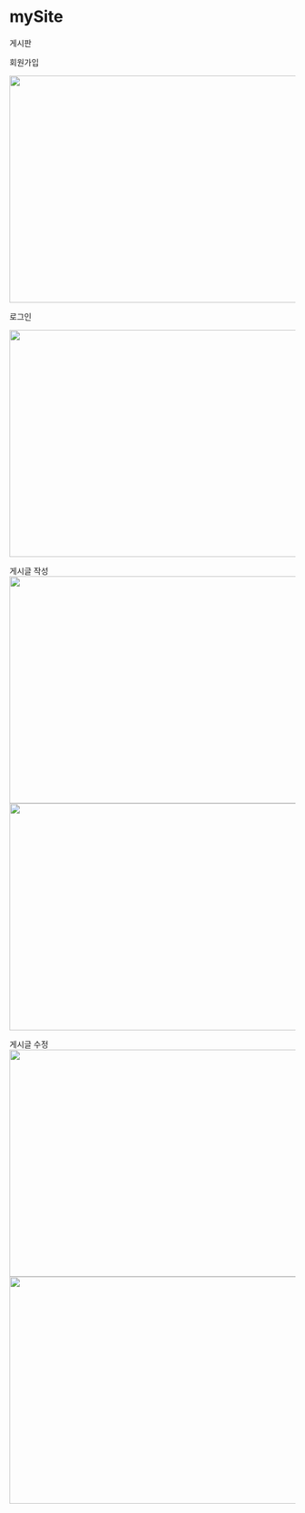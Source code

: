 # mySite

게시판 

<span>회원가입</sapn>

<img src="https://user-images.githubusercontent.com/97151887/224470447-83364b70-16ac-4c0e-bc08-4af1f3059017.png" width="800" height="400"/>

<span>로그인</sapn>

<img src="https://user-images.githubusercontent.com/97151887/224470448-7b508389-baaf-458b-90b6-5f482f4f58f6.png" width="800" height="400"/>

<span>게시글 작성</sapn>
<img src="https://user-images.githubusercontent.com/97151887/224470449-1310dae2-c24a-49fa-b98b-9a5f41fb3453.png" width="800" height="400"/>
<img src="https://user-images.githubusercontent.com/97151887/224470450-f20796aa-0d64-4fdb-874d-f73c7857bbb4.png" width="800" height="400"/>

<span>게시글 수정</sapn>
<img src="https://user-images.githubusercontent.com/97151887/224470452-47e07c82-5528-4ec9-9869-29f0e3704eef.png" width="800" height="400"/>
<img src="https://user-images.githubusercontent.com/97151887/224470454-3398242e-11fb-4992-bc82-d834e09a36ae.png" width="800" height="400"/>

